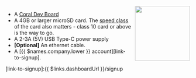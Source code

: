 <img height=150px style="float: right;padding-left: 10px;" src="/img/coral-dev/coral-dev.jpg">

* A [Coral Dev Board][coral]
* A 4GB or larger microSD card. The [speed class][sdSpeed] of the card also matters - class 10 card or above is the way to go.
* A 2-3A (5V) USB Type-C power supply
* **[Optional]** An ethernet cable.
* A [{{ $names.company.lower }} account][link-to-signup].

[coral]:https://coral.ai/products/dev-board/
[sdSpeed]:https://en.wikipedia.org/wiki/Secure_Digital#Class
[link-to-signup]:{{ $links.dashboardUrl }}/signup
